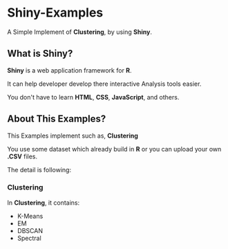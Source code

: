 # Shiny-Examples

A Simple Implement of  **Clustering**,  by using **Shiny**.



## What is Shiny?

**Shiny** is a web application framework for **R**.

It can help developer develop there interactive Analysis tools easier.

You don't have to learn **HTML**, **CSS**, **JavaScript**, and others.

## About This Examples?

This Examples implement such as, **Clustering**

You use some dataset which already build in **R** or you can upload your own **.CSV** files.

The detail is following:


### Clustering

In **Clustering**, it contains:

* K-Means
* EM
* DBSCAN
* Spectral




